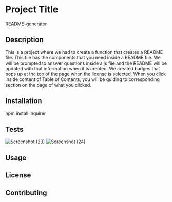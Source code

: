 # Project Title
README-generator
## Description
This is a project where we had to create a function that creates a README file. This file has the components that you need inside a README file. We will be prompted to answer questions inside a js file and the README will be updated with that information when it is created. We created badges that pops up at the top of the page when the license is selected. When you click inside content of Table of Contents, you will be guiding to corresponding section on the page of what you clicked.
## Installation
npm install inquirer
## Tests
![Screenshot (23)](https://github.com/ant05man/README-generator/assets/132954354/d8e16018-d31d-480d-8e2b-7bf43fbb566d)
![Screenshot (24)](https://github.com/ant05man/README-generator/assets/132954354/d51e2e1a-f209-41cd-b583-ab7989741069)



## Usage



## License

## Contributing
